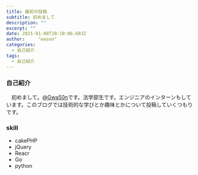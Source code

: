 ```yaml
---
title: 最初の投稿
subtitle: 初めまして
description: ""
excerpt: ""
date: 2021-01-08T20:10:06.603Z
author:     "wason"
categories:
  - 自己紹介
tags:
  - 自己紹介
---
```

### 自己紹介
　初めまして。[@Gwa50n](https://twitter.com/Gwa50n)です。法学部生です。エンジニアのインターンもしています。このブログでは技術的な学びとか趣味とかについて投稿していくつもりです。
### skill
* cakePHP
* jQuery
* Reacr
* Go
* python